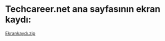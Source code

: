 # Techcareer.net ana sayfasının ekran kaydı:

[Ekrankaydı.zip](https://github.com/user-attachments/files/18049587/Ekrankaydi.zip)
